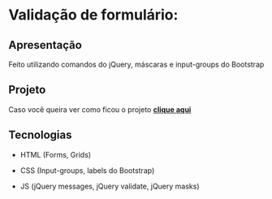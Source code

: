 #  Validação de formulário:

## Apresentação

Feito utilizando comandos do jQuery, máscaras e input-groups do Bootstrap

## Projeto
Caso você queira ver como ficou o projeto [**clique aqui**](https://jpbrab0.github.io/pedra-papel-tesoura/)

## Tecnologias
* HTML (Forms, Grids)

* CSS (Input-groups, labels do Bootstrap)

* JS (jQuery messages, jQuery validate, jQuery masks)
